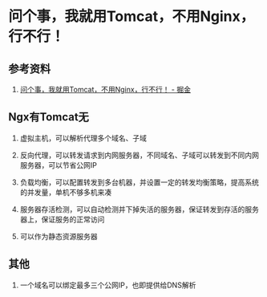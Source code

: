 # 问个事，我就用Tomcat，不用Nginx，行不行！

## 参考资料

1. [问个事，我就用Tomcat，不用Nginx，行不行！ - 掘金](https://juejin.cn/post/7280088532377534505)

## Ngx有Tomcat无

1. 虚拟主机，可以解析代理多个域名、子域

2. 反向代理，可以转发请求到内网服务器，不同域名、子域可以转发到不同内网服务器，可以节省公网IP

3. 负载均衡，可以配置转发到多台机器，并设置一定的转发均衡策略，提高系统的并发量，单机不够多机来凑

4. 服务器存活检测，可以自动检测并下掉失活的服务器，保证转发到存活的服务器上，保证服务的正常访问

5. 可以作为静态资源服务器

## 其他

1. 一个域名可以绑定最多三个公网IP，也即提供给DNS解析